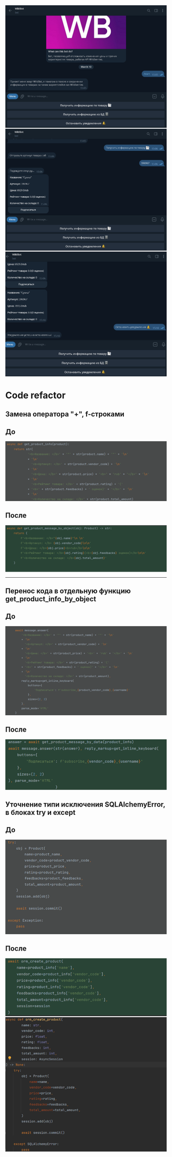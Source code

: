 <img src="pictures-for_README/wildbot-start.png">
<img src="pictures-for_README/wildbot-get-product-info.png">
<img src="pictures-for_README/wildbot-stop-notifications.png">

<h1>Code refactor</h1>

<h2>Замена оператора "+", f-строками</h2>

<h2>До</h2>
<img src="pictures-for_README/code_refactor/get_product_info_before.png">
<h2>После</h2>
<img src="pictures-for_README/code_refactor/get_product_info_after.png">

<hr>

<h2>Перенос кода в отдельную функцию get_product_info_by_object</h2>

<h2>До</h2>
<img src="pictures-for_README/code_refactor/send_product_info_answer_before.png">
<h2>После</h2>
<img src="pictures-for_README/code_refactor/send_product_info_answer_after.png">

<h2>Уточнение типи исключения SQLAlchemyError, в блоках try и except</h2>

<h2>До</h2>
<img src="pictures-for_README/code_refactor/try-except-before.png">
<h2>После</h2>
<img src="pictures-for_README/code_refactor/try-except-after-func.png">
<img src="pictures-for_README/code_refactor/try-except-after.png">



